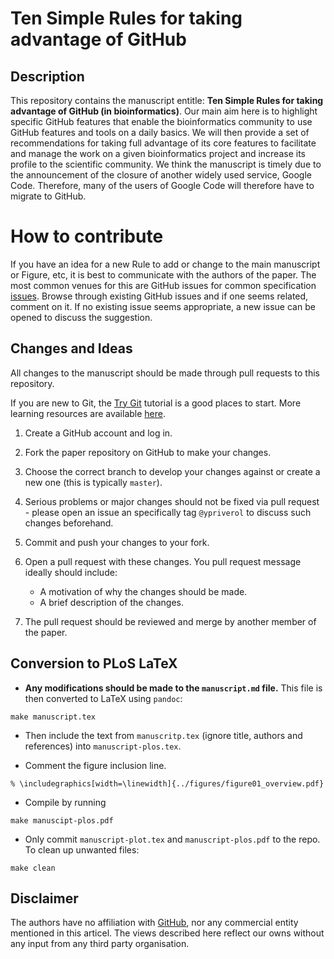 # Ten Simple Rules for taking advantage of GitHub

## Description 

This repository contains the manuscript entitle: **Ten Simple Rules
for taking advantage of GitHub (in bioinformatics)**. Our main aim here
is to highlight specific GitHub features that enable the
bioinformatics community to use GitHub features and tools on a daily
basics. We will then provide a set of recommendations for taking full
advantage of its core features to facilitate and manage the work on a
given bioinformatics project and increase its profile to the
scientific community. We think the manuscript is timely due to the
announcement of the closure of another widely used service, Google
Code. Therefore, many of the users of Google Code will therefore have
to migrate to GitHub.

# How to contribute 

<!-- **We currently do not accept additional contributions as the -->
<!--   manuscript is submitted. If you have any comments or suggestions, -->
<!--   please open an issue to discuss them.** -->

If you have an idea for a new Rule to add or change to the main
manuscript or Figure, etc, it is best to communicate with the authors
of the paper. The most common venues for this are GitHub issues for
common specification
[issues](https://github.com/ypriverol/github-paper/issues). Browse
through existing GitHub issues and if one seems related, comment on
it. If no existing issue seems appropriate, a new issue can be opened
to discuss the suggestion.

## Changes and Ideas

All changes to the manuscript should be made through pull requests to this repository. 

If you are new to Git, the
[Try Git](https://www.codeschool.com/courses/try-git) tutorial is a
good places to start. More learning resources are available
[here](https://help.github.com/articles/good-resources-for-learning-git-and-github/).

1. Create a GitHub account and log in.

2. Fork the paper repository on GitHub to make your changes. 

3. Choose the correct branch to develop your changes against or create
   a new one (this is typically `master`).

4. Serious problems or major changes should not be fixed via pull
   request - please open an issue an specifically tag `@ypriverol` to
   discuss such changes beforehand.

5. Commit and push your changes to your fork.

6. Open a pull request with these changes. You pull request message
   ideally should include:
   - A motivation of why the changes should be made.
   - A brief description of the changes.

7. The pull request should be reviewed and merge by another member of
   the paper.

## Conversion to PLoS LaTeX

- **Any modifications should be made to the `manuscript.md` file.**
  This file is then converted to LaTeX using `pandoc`:

```
make manuscript.tex
```

- Then include the text from `manuscritp.tex` (ignore title, authors
  and references) into `manuscript-plos.tex`.

- Comment the figure inclusion line.

```
% \includegraphics[width=\linewidth]{../figures/figure01_overview.pdf}
```

- Compile by running

```
make manuscipt-plos.pdf
```

- Only commit `manuscript-plot.tex` and `manuscript-plos.pdf` to the
  repo. To clean up unwanted files:

```
make clean
```

## Disclaimer

The authors have no affiliation with [GitHub](https://github.com/),
nor any commercial entity mentioned in this articel. The views
described here reflect our owns without any input from any third party
organisation.
